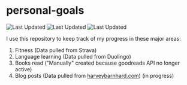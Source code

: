 # personal-goals
![Last Updated](https://img.shields.io/date/1624931392?color=FC4C02&label=Fitness%20Updated&logo=strava)
![Last Updated](https://img.shields.io/date/1624931392?color=7ac70c&label=Language%20Updated&logo=duolingo)
![Last Updated](https://img.shields.io/date/1624931392?color=e9e5cd&label=Books%20Updated&logo=goodreads)

I use this repository to keep track of my progress in these major areas:

1. Fitness (Data pulled from Strava)
2. Language learning (Data pulled from Duolingo)
3. Books read ("Manually" created because goodreads API no longer active)
4. Blog posts (Data pulled from [harveybarnhard.com](https://harveybarnhard.com)) (in progress)
